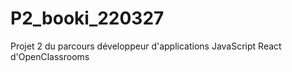 # P2_booki_220327
Projet 2 du parcours développeur d'applications JavaScript React d'OpenClassrooms
